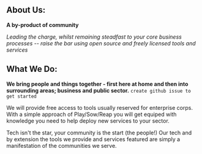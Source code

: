 ## About Us:

**A by-product of community**

_Leading the charge, whilst remaining steadfast to your core business processes -- raise the bar using open source and freely licensed tools and services_ 

## What We Do:
**We bring people and things together - first here at home and then into surrounding areas; business and public sector.** ```create github issue to get started```

We will provide free access to tools usually reserved for enterprise corps. With a simple approach of Play/Sow/Reap you will get equiped with knowledge you need to help deploy new services to your sector. 

Tech isn't the star, your community is the start (the people!) Our tech and by extension the tools we provide and services featured are simply a manifestation of the communities we serve.
